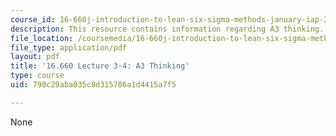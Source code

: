 ```yaml
---
course_id: 16-660j-introduction-to-lean-six-sigma-methods-january-iap-2012
description: This resource contains information regarding A3 thinking.
file_location: /coursemedia/16-660j-introduction-to-lean-six-sigma-methods-january-iap-2012/790c29aba035c8d315706a1d4415a7f5_MIT16_660JIAP12_3-4.pdf
file_type: application/pdf
layout: pdf
title: '16.660 Lecture 3-4: A3 Thinking'
type: course
uid: 790c29aba035c8d315706a1d4415a7f5

---
```

None